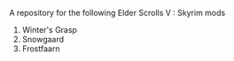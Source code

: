 
A repository for the following Elder Scrolls V : Skyrim mods

1. Winter's Grasp
2. Snowgaard
3. Frostfaarn


